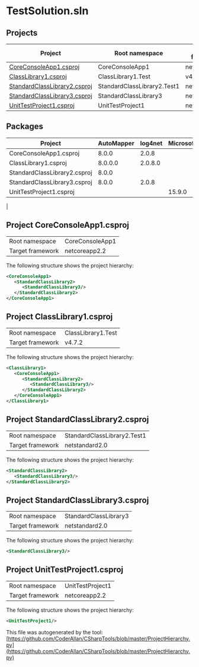 # TestSolution.sln

## Projects

|Project|Root namespace|Target framework|
|-|-|-|
|[CoreConsoleApp1.csproj](#coreconsoleapp1.csproj)|CoreConsoleApp1|netcoreapp2.2|
|[ClassLibrary1.csproj](#classlibrary1.csproj)|ClassLibrary1.Test|v4.7.2|
|[StandardClassLibrary2.csproj](#standardclasslibrary2.csproj)|StandardClassLibrary2.Test1|netstandard2.0|
|[StandardClassLibrary3.csproj](#standardclasslibrary3.csproj)|StandardClassLibrary3|netstandard2.0|
|[UnitTestProject1.csproj](#unittestproject1.csproj)|UnitTestProject1|netcoreapp2.2|

## Packages

|Project|AutoMapper|log4net|Microsoft.NET.Test.Sdk|MSTest.TestAdapter|MSTest.TestFramework|Newtonsoft.Json|System.Net.Http|System.ValueTuple|
|-|-|-|-|-|-|-|-|-|
|CoreConsoleApp1.csproj|8.0.0|2.0.8|||||4.3.4||
|ClassLibrary1.csproj|8.0.0.0|2.0.8.0||||12.0.0.0||4.0.3.0|
|StandardClassLibrary2.csproj|8.0.0|||||12.0.1|||
|StandardClassLibrary3.csproj|8.0.0|2.0.8|||||||
|UnitTestProject1.csproj|||15.9.0|1.3.2|1.3.2||||
|

## Project CoreConsoleApp1.csproj<a name="coreconsoleapp1.csproj"></a>

| | |
|-|-|
|Root namespace|CoreConsoleApp1|
|Target framework| netcoreapp2.2|

The following structure shows the project hierarchy:

```xml
<CoreConsoleApp1>
   <StandardClassLibrary2>
      <StandardClassLibrary3/>
   </StandardClassLibrary2>
</CoreConsoleApp1>
```

## Project ClassLibrary1.csproj<a name="classlibrary1.csproj"></a>

| | |
|-|-|
|Root namespace|ClassLibrary1.Test|
|Target framework| v4.7.2|

The following structure shows the project hierarchy:

```xml
<ClassLibrary1>
   <CoreConsoleApp1>
      <StandardClassLibrary2>
         <StandardClassLibrary3/>
      </StandardClassLibrary2>
   </CoreConsoleApp1>
</ClassLibrary1>
```

## Project StandardClassLibrary2.csproj<a name="standardclasslibrary2.csproj"></a>

| | |
|-|-|
|Root namespace|StandardClassLibrary2.Test1|
|Target framework| netstandard2.0|

The following structure shows the project hierarchy:

```xml
<StandardClassLibrary2>
   <StandardClassLibrary3/>
</StandardClassLibrary2>
```

## Project StandardClassLibrary3.csproj<a name="standardclasslibrary3.csproj"></a>

| | |
|-|-|
|Root namespace|StandardClassLibrary3|
|Target framework| netstandard2.0|

The following structure shows the project hierarchy:

```xml
<StandardClassLibrary3/>
```

## Project UnitTestProject1.csproj<a name="unittestproject1.csproj"></a>

| | |
|-|-|
|Root namespace|UnitTestProject1|
|Target framework| netcoreapp2.2|

The following structure shows the project hierarchy:

```xml
<UnitTestProject1/>
```

This file was autogenerated by the tool: [https://github.com/CoderAllan/CSharpTools/blob/master/ProjectHierarchy.py](https://github.com/CoderAllan/CSharpTools/blob/master/ProjectHierarchy.py)